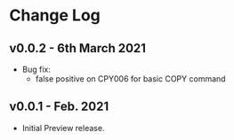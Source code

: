 # Change Log

## v0.0.2 - 6th March 2021

- Bug fix:
  - false positive on CPY006 for basic COPY command

## v0.0.1 - Feb. 2021

- Initial Preview release.